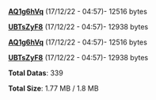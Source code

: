 [**AQ1g6hVq**](/data/AQ1g6hVq.txt) (17/12/22 - 04:57)- 12516 bytes

[**UBTsZyF8**](/data/UBTsZyF8.txt) (17/12/22 - 04:57)- 12938 bytes

[**AQ1g6hVq**](/data/AQ1g6hVq.txt) (17/12/22 - 04:57)- 12516 bytes

[**UBTsZyF8**](/data/UBTsZyF8.txt) (17/12/22 - 04:57)- 12938 bytes

**Total Datas**: 339

**Total Size**: 1.77 MB / 1.8 MB